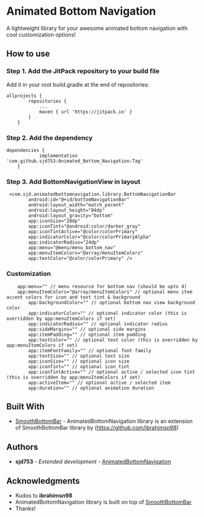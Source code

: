 # Animated Bottom Navigation

A lightweight library for your awesome animated bottom navigation with cool customization options!

## How to use 

### Step 1. Add the JitPack repository to your build file

Add it in your root build.gradle at the end of repositories:

```
allprojects {
		repositories {
			...
			maven { url 'https://jitpack.io' }
		}
	}
```
 
### Step 2. Add the dependency

```
dependencies {
	        implementation 'com.github.sjd753:Animated_Bottom_Navigation:Tag'
	}
```
### Step 3. Add BottomNavigationView in layout

```
 <com.sjd.animatedbottomnavigation.library.BottomNavigationBar
        android:id="@+id/bottomNavigationBar"
        android:layout_width="match_parent"
        android:layout_height="84dp"
        android:layout_gravity="bottom"
        app:iconSize="28dp"
        app:iconTint="@android:color/darker_gray"
        app:iconTintActive="@color/colorPrimary"
        app:indicatorColor="@color/colorPrimaryAlpha"
        app:indicatorRadius="24dp"
        app:menu="@menu/menu_bottom_nav"
        app:menuItemColors="@array/menuItemColors"
        app:textColor="@color/colorPrimary" />
```
### Customization 

```
	app:menu="" // menu resource for bottom nav (should be upto 4)
	app:menuItemColors="@array/menuItemColors" // optional menu item accent colors for icon and text tint & background
        app:backgroundColor="" // optional bottom nav view background color
        app:indicatorColor="" // optional indicator color (this is overridden by app:menuItemColors if set)
        app:indicatorRadius="" // optional indicator radius
        app:sideMargins="" // optional side margins
        app:itemPadding="" // optional item padding
        app:textColor="" // optional text color (this is overridden by app:menuItemColors if set)
        app:itemFontFamily="" // optional font family
        app:textSize="" // optional text size
        app:iconSize="" // optional icon size
        app:iconTint="" // optional icon tint
        app:iconTintActive="" // optional active / selected icon tint (this is overridden by app:menuItemColors if set)
        app:activeItem="" // optional active / selected item
        app:duration="" // optional animation duration
```
	

## Built With

* [SmoothBottomBar](https://github.com/ibrahimsn98/SmoothBottomBar) - AnimatedBottomNavigation library is an extension of SmoothBottomBar library by (https://github.com/ibrahimsn98)

## Authors

* **sjd753** - *Extended development* - [AnimatedBottomNavigation](https://github.com/sjd753/Animated_Bottom_Navigation)


## Acknowledgments

* Kudos to **ibrahimsn98** 
* AnimatedBottomNavigation library is built on top of [SmoothBottomBar](https://github.com/ibrahimsn98/SmoothBottomBar)
* Thanks!
